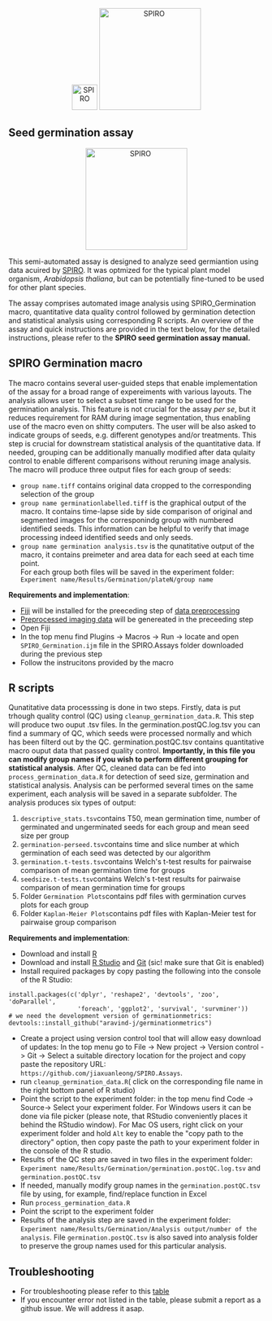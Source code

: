 
<p align="center">
  <img src="https://github.com/AlyonaMinina/Files_for_SPIRO_reps/blob/master/SPIRO.Hardware%20files/SPIRO%20logo.jpg?raw=true" height="50" title="SPIRO">
  <img src="https://github.com/AlyonaMinina/Files_for_SPIRO_reps/blob/master/SPIRO.Assays%20files/SPIRO%20text%20logo.png?raw=true" width="200" title="SPIRO">
</p>

## Seed germination assay</b>
<p align="center">
  <img src="https://github.com/AlyonaMinina/Files_for_SPIRO_reps/blob/master/SPIRO.Assays%20files/germination%20v1-resized.gif?raw=true" height="200" title="SPIRO">
<br>

This semi-automated assay is designed to analyze seed germiantion using data acuired by <a href="https://www.alyonaminina.org/spiro">SPIRO</a>. It was optmized for the typical plant model organism,<i> Arabidopsis thaliana</i>, but can be potentially fine-tuned to be used for other plant species. 

The assay comprises automated image analysis using SPIRO_Germination macro, quantitative data quality control followed by germination detection and statistical analysis using corresponding R scripts. An overview of the assay and quick instructions are provided in the text below, for the detailed instructions, please refer to the <b>SPIRO seed germination assay manual.</b>


## SPIRO Germination macro

The macro contains several user-guided steps that enable implementation of the assay for a broad range of expereiments with various layouts.
The analysis allows user to select a subset time range to be used for the germination analysis. This feature is not crucial for the assay <i>per se</i>, but it reduces requirement for RAM during image segmentation, thus enabling use of the macro even on shitty computers. 
The user will be also asked to indicate groups of seeds, e.g. different genotypes and/or treatments. This step is crucial for downstream statistical analysis of the quantitative data. If needed, grouping can be additionally manually modified after data qulaity control to enable different comparisons without reruning image analysis. The macro will produce three output files for each group of seeds:
- `group name.tiff` contains original data cropped to the corresponding selection of the group
- `group name germinationlabelled.tiff` is the graphical output of the macro. It contains time-lapse side by side comparison of original and segmented images for the corresponindg group with numbered identified seeds. This information can be helpful to verify that image processing indeed identified seeds and only seeds.
- `group name germination analysis.tsv` is the qunatitative output of the macro, it contains preimeter and area data for each seed at each time point.<br>
For each group both files will be saved in the experiment folder: ` Experiment name/Results/Germination/plateN/group name`

<b> Requirements and implementation</b>:
- [Fiji](https://imagej.net/Fiji/Downloads) will be installed for the preeceding step of <a href="https://github.com/jiaxuanleong/SPIRO.Assays/tree/master/preprocessing">data preprocessing</a>
- <a href="https://github.com/jiaxuanleong/SPIRO.Assays/tree/master/preprocessing">Preprocessed imaging data</a> will be  genereated in the preceeding step
- Open Fiji
- In the top menu find Plugins -> Macros -> Run -> locate and open `SPIRO_Germination.ijm` file in the SPIRO.Assays folder downloaded during the previous step
- Follow the instrucitons provided by the macro


## R scripts

Qunatitative data processsing is done in two steps. Firstly, data is put trhough quality control (QC) using `cleanup_germination_data.R`. This step will produce two ouput .tsv files. In the germination.postQC.log.tsv you can find a summary of QC, which seeds were processed normally and which has been filterd out by the QC. germination.postQC.tsv contains quantitative macro ouput data that passed quality control. <b>Importantly, in this file you can modify group names if you wish to perform different grouping for statistical analysis</b>. 
After QC, cleaned data can be fed into `process_germination_data.R` for detection of seed size, germination and statistical analysis. Analysis can be performed several times on the same experiment, each analysis will be saved in a separate subfolder. The analysis produces six types of output:
1. `descriptive_stats.tsv`contains T50, mean germination time, number of germinated and ungerminated seeds for each group and mean seed size per group
2. `germination-perseed.tsv`contains time and slice number at which germination of each seed was detected by our algorithm
3. `germination.t-tests.tsv`contains Welch's t-test results for pairwaise comparison of mean germination time for groups
4. `seedsize.t-tests.tsv`contains Welch's t-test results for pairwaise comparison of mean germination time for groups
5. Folder `Germination Plots`contains pdf files with germination curves plots for each group
6. Folder `Kaplan-Meier Plots`contains pdf files with  Kaplan-Meier test for pairwaise group comparison

<b> Requirements and implementation</b>:
- Download and install [R](https://www.r-project.org/)
- Download and install [R Studio](https://www.rstudio.com/) and [Git](https://git-scm.com/downloads) (sic! make sure that Git is enabled)
- Install required packages by copy pasting the following into the console of the R Studio:
```
install.packages(c('dplyr', 'reshape2', 'devtools', 'zoo', 'doParallel',
                   'foreach', 'ggplot2', 'survival', 'survminer'))
# we need the development version of germinationmetrics:
devtools::install_github("aravind-j/germinationmetrics")
```
- Create a project using version control tool that will allow easy download of updates:
 In the top menu go to File -> New project -> Version control -> Git -> Select a suitable directory location for the project and copy paste the repository URL: `https://github.com/jiaxuanleong/SPIRO.Assays`. 
- run `cleanup_germination_data.R`( click on the corresponding file name in the right bottom panel of R studio)
- Point the script to the experiment folder: in the top menu find Code -> Source-> Select your experiment folder. For Windows users it can be done via file picker (please note, that RStudio conveniently places it behind the RStudio window). For Mac OS users, right click on your experiment folder and hold `Alt` key to enable the "copy path to the directory" option, then copy paste the path to your experiment folder in the console of the R studio.
- Results of the QC step are saved in two files in the experiment folder: `Experiment name/Results/Germination/germination.postQC.log.tsv` and `germination.postQC.tsv`
- If needed, manually modify group names in the `germination.postQC.tsv` file by using, for example, find/replace function in Excel
- Run `process_germination_data.R`
- Point the script to the experiment folder
- Results of the analysis step are saved in the experiment folder: `Experiment name/Results/Germination/Analysis output/number of the analysis`. File `germination.postQC.tsv` is also saved into analysis folder to preserve the group names used for this particular analysis.


## Troubleshooting
- For troubleshooting please refer to this <a href="https://github.com/AlyonaMinina/Files_for_SPIRO_reps/blob/master/SPIRO.Assays%20files/Germination%20assay%20troubleshooting.md">table</a>
- If you encounter error not listed in the table, please submit a report as a github issue. We will address it asap.
